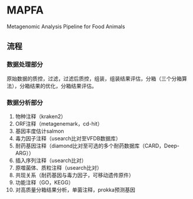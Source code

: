 # MAPFA
Metagenomic Analysis Pipeline for Food Animals

## 流程

### 数据处理部分

原始数据的质控，过滤，过滤后质控，组装，组装结果评估，分箱（三个分箱算法），分箱结果的优化，分箱结果评估。

### 数据分析部分

1. 物种注释（kraken2）
2. ORF注释（metagenemark，cd-hit）
3. 基因丰度估计salmon
4. 毒力因子注释（usearch比对至VFDB数据库）
5. 耐药基因注释（diamond比对至可选的多个耐药数据库（CARD，Deep-ARG））
6. 插入序列注释（usearch比对）
7. 原噬菌体、质粒注释（usearch比对）
8. 共现关系（耐药基因与毒力因子，可移动遗传原件）
9. 功能注释（GO，KEGG）
10. 对高质量分箱结果分析，单菌注释，prokka预测基因

